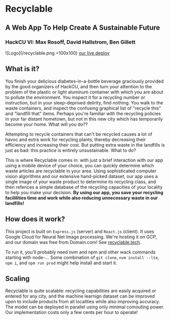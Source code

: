 # Recyclable

## A Web App To Help Create A Sustainable Future

### HackCU VI: Max Rosoff, David Hallstrom, Ben Gillett

![Logo](/recyclable.png  =100x100)
[our live deploy](https://recyclable.tech)


## What is it?
You finish your delicious diabetes-in-a-bottle beverage graciously provided by the good organizers of HackCU, and then turn your attention to the problem of the plastic or light aluminum container with which you are about to pollute the environment. You inspect it for a recycling number or instruction, but in your sleep-deprived delirity, find nothing. You walk to the waste containers, and inspect the confusing graphical list of "recycle this" and "landfill that" items. Perhaps you're familiar with the recycling policies in your far distant hometown, but not in this new city which has temporarily become your home. What will you do??

Attempting to recycle containers that can't be recycled causes a lot of havoc and extra work for recycling plants, thereby decreasing their efficiency and increasing their cost. But putting extra waste in the landfills is just as bad: this practice is entirely unsustainable. What to do?

This is where Recyclable comes in: with just a brief interaction with our app using a mobile device of your choice, you can quickly determine which waste articles are recyclable in your area. Using sophisticated computer vision algorithms and our extensive hand-picked dataset, our app uses a single image of your waste product to determine its recycling class, and then refences a simple database of the recycling capacities of your locality to help you make your decision.
**By using our app, you save your recycling facililities time and work while also reducing unnecessary waste in our landfills!**

## How does it work?
This project is built on `Express.js` (server) and `React.js` (client). It uses Google Cloud for Neural Net Image processing.
We're hosting it on GCP, and our domain was free from Domain.com! See [recyclable.tech](https://recyclable.tech).

To run it, you'll probably need nvm and npm and other wack commands starting with node-... Some combination of `git clone`, `nvm install --lte`, `npm i`, and `npm run prod` might help install and start it.

## Scaling
Recyclable is quite scalable: recycling capabilities are easily acquired or entered for any city, and the machine learnign dataset can be improved upon to include products from all localities while also improving accuracy.
The model can be deployed in parallel using only minimal comouting power. Our implementation costs only a few cents per hour to operate!
